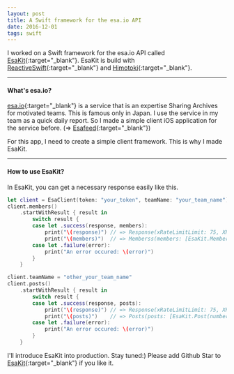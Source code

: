 ```yaml
---
layout: post
title: A Swift framework for the esa.io API
date: 2016-12-01
tags: swift
---
```


I worked on a Swift framework for the esa.io API called [EsaKit](https://github.com/pixyzehn/EsaKit){:target="_blank"}. EsaKit is build with [ReactiveSwift](https://github.com/ReactiveCocoa/ReactiveSwift){:target="_blank"} and [Himotoki](https://github.com/ikesyo/Himotoki){:target="_blank"}.

---

#### What's esa.io?

[esa.io](https://esa.io/){:target="_blank"} is a service that is an expertise Sharing Archives for motivated teams. This is famous only in Japan. I use the service in my team as a quick daily report. So I made a simple client iOS application for the service before. (=> [Esafeed](https://itunes.apple.com/us/app/esafeed-for-esa.io/id1111901482?mt=8){:target="_blank"})

For this app, I need to create a simple client framework. This is why I made EsaKit.

---

#### How to use EsaKit?

In EsaKit, you can get a necessary response easily like this.

```swift
let client = EsaClient(token: "your_token", teamName: "your_team_name")
client.members()
    .startWithResult { result in
        switch result {
        case let .success(response, members):
            print("\(response)") // => Response(xRateLimitLimit: 75, XRateLimitRemaining: 71)
            print("\(members)")  // => Memberss(members: [EsaKit.MemberUser(name:...
        case let .failure(error):
            print("An error occured: \(error)")
        }
    }

client.teamName = "other_your_team_name"
client.posts()
    .startWithResult { result in
        switch result {
        case let .success(response, posts):
            print("\(response)") // => Response(xRateLimitLimit: 75, XRateLimitRemaining: 70)
            print("\(posts)")    // => Posts(posts: [EsaKit.Post(number: 11, name:...
        case let .failure(error):
            print("An error occured: \(error)")
        }
    }
```

I'll introduce EsaKit into production. Stay tuned:)
Please add Github Star to [EsaKit](https://github.com/pixyzehn/EsaKit){:target="_blank"} if you like it.
